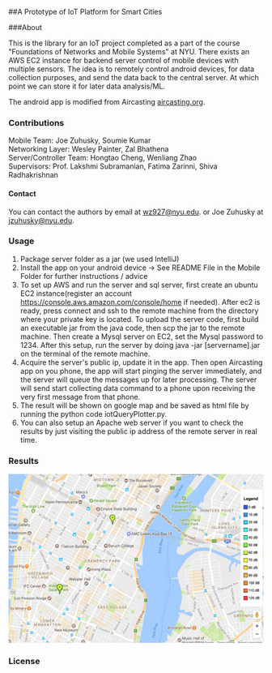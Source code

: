 ##A Prototype of IoT Platform for Smart Cities

###About

This is the library for an IoT project completed as a part of the course "Foundations of Networks and Mobile Systems" at NYU.
There exists an AWS EC2 instance for backend server control of mobile devices with multiple sensors.
The idea is to remotely control android devices, for data collection purposes, and send the data back to the central server.
At which point we can store it for later data analysis/ML.

The android app is modified from Aircasting   [aircasting.org](http://aircasting.org).

### Contributions

Mobile Team:     Joe Zuhusky,    Soumie Kumar  
Networking Layer: Wesley Painter, Zal Bhathena  
Server/Controller Team:     Hongtao Cheng,  Wenliang Zhao  
Supervisors:     Prof. Lakshmi Subramanian, Fatima Zarinni, Shiva Radhakrishnan

#### Contact

You can contact the authors by email at [wz927@nyu.edu](mailto:info@wz927.nyu.edu).
or Joe Zuhusky at [jzuhusky@nyu.edu](mailto:jrz263@nyu.edu).

### Usage
1. Package server folder as a jar (we used IntelliJ)
2. Install the app on your android device
      -> See README File in the Mobile Folder for further instructions / advice
3. To set up AWS and run the server and sql server, first create an ubuntu EC2 instance(register an account https://console.aws.amazon.com/console/home if needed).
After ec2 is ready, press connect and ssh to the remote machine from the directory where your private key is located. To upload the server code, first build an executable jar from the java code, then scp the jar to the remote machine. Then create a Mysql server on EC2, set the Mysql password to 1234. After this setup, run the server by doing java -jar [servername].jar on the terminal of the remote machine.
4. Acquire the server's public ip, update it in the app. Then open Aircasting app on you phone, the app will start pinging the server immediately, and the server will queue the messages up for later processing. The server will send start collecting data command to a phone upon receiving the very first message from that phone.
5. The result will be shown on google map and be saved as html file by running the python code iotQueryPlotter.py.
6. You can also setup an Apache web server if you want to check the results by just visiting the public ip address of the remote server in real time.

### Results
![Bilby Stampede](images/mapplot.png)

### License
